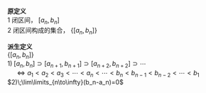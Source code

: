 **原定义**  
1 闭区间， $[a_n,b_n]$  
2 闭区间构成的集合， $\left\{[a_n,b_n]\right\}$  
  
**派生定义**  
$\left\{[a_n,b_n]\right\}$  
$1)\; [a_n,b_n]\supset[a_{n+1},b_{n+1}]\supset[a_{n+2},b_{n+2}]\supset\cdots$  
$\quad \iff a_1<a_2<a_3<\cdots<a_n<\cdots<b_n<b_{n-1}<b_{n-2}<\cdots<b_1$  
$2)\;\lim\limits_{n\to\infty}(b_n-a_n)=0$  
